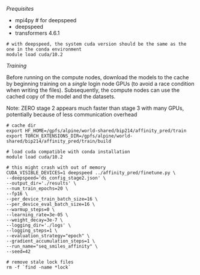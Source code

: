*Prequisites*

- mpi4py # for deepspeed
- deepspeed
- transformers 4.6.1

```
# with deepspeed, the system cuda version should be the same as the one in the conda environment
module load cuda/10.2
```

*Training*

Before running on the compute nodes, download the models to the cache by
beginning training on a *single* login node GPUs (to avoid a race condition when
writing the files). Subsequently, the compute nodes can use the cached copy of the model
and the datasets.

Note: ZERO stage 2 appears much faster than stage 3 with many GPUs, potentially
because of less communication overhead

```
# cache dir
export HF_HOME=/gpfs/alpine/world-shared/bip214/affinity_pred/train
export TORCH_EXTENSIONS_DIR=/gpfs/alpine/world-shared/bip214/affinity_pred/train/build

# load cuda compatible with conda installation
module load cuda/10.2

# this might crash with out of memory
CUDA_VISIBLE_DEVICES=1 deepspeed ../affinity_pred/finetune.py \
--deepspeed='ds_config_stage2.json' \
--output_dir='./results' \
--num_train_epochs=20 \
--fp16 \
--per_device_train_batch_size=16 \
--per_device_eval_batch_size=16 \
--warmup_steps=0 \
--learning_rate=3e-05 \
--weight_decay=3e-7 \
--logging_dir='./logs' \
--logging_steps=1 \
--evaluation_strategy="epoch" \
--gradient_accumulation_steps=1 \
--run_name="seq_smiles_affinity" \
--seed=42

# remove stale lock files
rm -f `find -name *lock`
```
